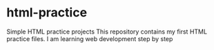 # html-practice
Simple HTML practice projects
This repository contains my first HTML practice files.
I am learning web development step by step

